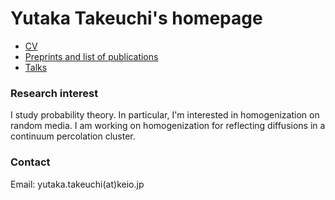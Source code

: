# Yutaka Takeuchi's homepage

- [CV](./CarriculumVitae.html)
- [Preprints and list of publications](./Research.md)
- [Talks](Talks.md)
### Research interest
I study probability theory. In particular, I'm interested in homogenization on random media.  I am working on homogenization for reflecting diffusions in a continuum percolation cluster.

### Contact
Email: yutaka.takeuchi(at)keio.jp 

